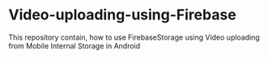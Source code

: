# Video-uploading-using-Firebase
This repository contain, how to use FirebaseStorage using Video uploading from Mobile Internal Storage in Android
